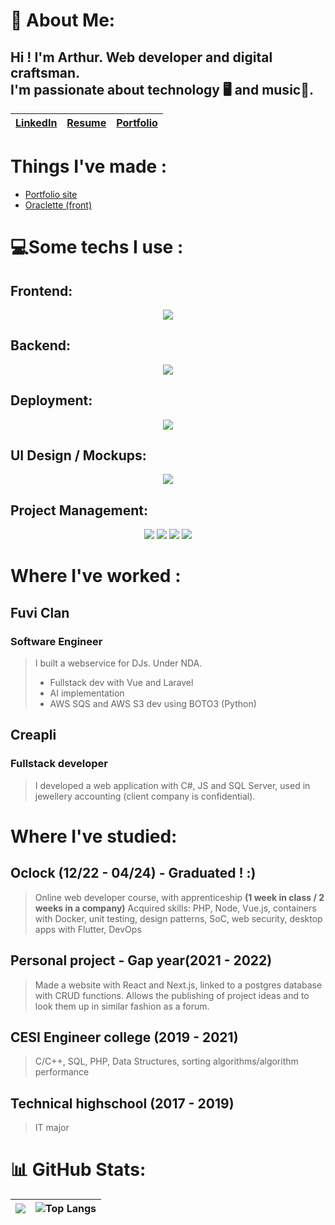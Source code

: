 # 💫 About Me:

## Hi ! I'm Arthur. Web developer and digital craftsman. <br/>I'm passionate about technology 🖥️ and music🎵.

|   [LinkedIn](https://www.linkedin.com/in/arthur-durand-0967741b9/)  |  [Resume](https://rxresu.me/durandarthur/cv-arthur-durand-2024)   |   [Portfolio](https://durandarthur.vercel.app)  |
| --- | --- | --- |

# Things I've made :

- [Portfolio site](https://durandarthur.vercel.app)
- [Oraclette (front)](https://oraclette.com)

# 💻Some techs I use :
## Frontend:
<p align="center">
  <a href="https://skillicons.dev">
    <img src="https://skillicons.dev/icons?i=js,ts,react,vue,nextjs,sass,bootstrap,materialui,vuetify,tailwind&perline=5" />
  </a>
</p>

## Backend:
<p align="center">
  <a href="https://skillicons.dev">
    <img src="https://skillicons.dev/icons?i=nodejs,adonis,postgresql,sqlite,prisma&perline=5" />
  </a>
</p>

## Deployment:
<p align="center">
  <a href="https://skillicons.dev">
    <img src="https://skillicons.dev/icons?i=nginx,docker,arch,bash,aws&perline=5" />
  </a>
</p>

## UI Design / Mockups:
<p align="center">
  <a href="https://skillicons.dev">
    <img src="https://skillicons.dev/icons?i=figma,ai,ps&perline=3" />
  </a>
</p>

## Project Management:
<p align="center">
  <img src="https://img.shields.io/badge/GIT-orange?style=for-the-badge&logo=git&logoColor=white" />
  <img src="https://img.shields.io/badge/GITHUB-black?style=for-the-badge&logo=github" />
  <img src="https://img.shields.io/badge/GITHUB%20PROJECTS-black?style=for-the-badge&logo=github" />
  <img src="https://img.shields.io/badge/TRELLO-blue?style=for-the-badge&logo=trello" />
</p>

# Where I've worked :
## Fuvi Clan
### Software Engineer
>I built a webservice for DJs. Under NDA.
> - Fullstack dev with Vue and Laravel
> - AI implementation
> - AWS SQS and AWS S3 dev using BOTO3 (Python)

## Creapli
### Fullstack developer
>I developed a web application with C#, JS and SQL Server, used in jewellery accounting (client company is confidential).

# Where I've studied:

## Oclock (12/22 - 04/24) - Graduated ! :)
>Online web developer course, with apprenticeship
>**(1 week in class / 2 weeks in a company)**
>Acquired skills: PHP, Node, Vue.js, containers with Docker, unit testing, design patterns, SoC, web security, desktop apps with Flutter, DevOps

## Personal project  - Gap year(2021 - 2022)
>Made a website with React and Next.js, linked to a postgres database with CRUD functions.
>Allows the publishing of project ideas and to look them up in similar fashion as a forum.

## CESI Engineer college (2019 - 2021)
>C/C++, SQL, PHP, Data Structures, sorting algorithms/algorithm performance

## Technical highschool  (2017 - 2019)
>IT major

# 📊 GitHub Stats:

| ![](https://github-readme-streak-stats.herokuapp.com/?user=durandarthur&theme=dark&hide_border=true)<br/> | ![Top Langs](https://github-readme-stats.vercel.app/api/top-langs/?username=durandarthur&layout=compact&title_color=fb8c00&bg_color=151515&text_color=fefefe&hide_border=true) |
|---|---|
